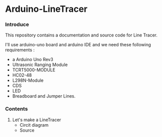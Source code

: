 # Arduino-LineTracer

### Introduce
This repository contains a documentation and source code for Line Tracer.

I'll use arduino-uno board and arduino IDE and we need these following requirements :
- a Arduino Uno Rev3
- Ultrasonic Ranging Module
- TCRT5000-MODULE
- HC02-48
- L298N-Module
- CDS
- LED
- Breadboard and Jumper Lines.

### Contents
1. Let's make a LineTracer
   - Circit diagram
   - Source
